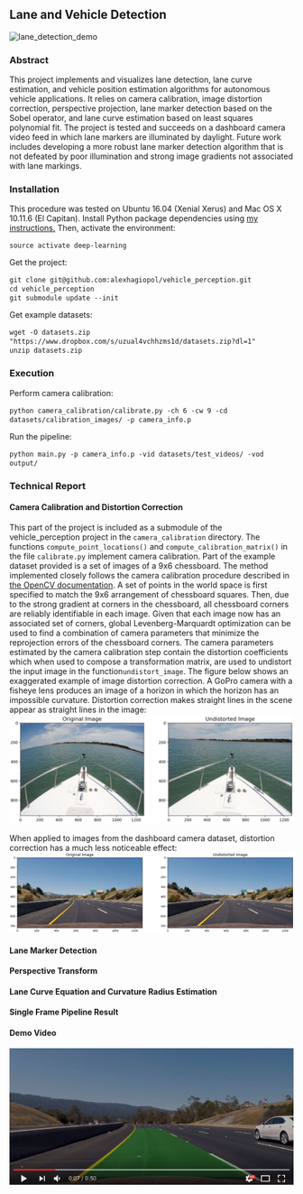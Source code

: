 ## Lane and Vehicle Detection
![lane_detection_demo](figures/lane_detection_demo.gif)
### Abstract
This project implements and visualizes lane detection, lane curve estimation, and vehicle position estimation algorithms for autonomous vehicle applications.
It relies on camera calibration, image distortion correction, perspective projection, lane marker detection based on the Sobel operator, and
lane curve estimation based on least squares polynomial fit. The project is tested and succeeds on a dashboard camera video feed in which
lane markers are illuminated by daylight. Future work includes developing a more robust lane marker detection algorithm that is 
not defeated by poor illumination and strong image gradients not associated with lane markings.

### Installation 
This procedure was tested on Ubuntu 16.04 (Xenial Xerus) and Mac OS X 10.11.6 (El Capitan). Install Python package 
dependencies using [my instructions.](https://github.com/alexhagiopol/deep_learning_packages) Then, activate the environment:

    source activate deep-learning

Get the project:
    
    git clone git@github.com:alexhagiopol/vehicle_perception.git
    cd vehicle_perception
    git submodule update --init

Get example datasets:

    wget -O datasets.zip "https://www.dropbox.com/s/uzual4vchhzms1d/datasets.zip?dl=1"
    unzip datasets.zip

### Execution
Perform camera calibration:

    python camera_calibration/calibrate.py -ch 6 -cw 9 -cd datasets/calibration_images/ -p camera_info.p

Run the pipeline:
    
    python main.py -p camera_info.p -vid datasets/test_videos/ -vod output/

### Technical Report
#### Camera Calibration and Distortion Correction
This part of the project is included as a submodule of the vehicle_perception project in the `camera_calibration` directory. 
The functions `compute_point_locations()` and `compute_calibration_matrix()` in the file `calibrate.py` implement camera calibration. Part of the example dataset provided
is a set of images of a 9x6 chessboard. The method implemented closely follows the camera calibration procedure described in
[the OpenCV documentation](http://docs.opencv.org/2.4/doc/tutorials/calib3d/camera_calibration/camera_calibration.html). 
A set of points in the world space is first specified to match the 9x6 arrangement of chessboard squares. Then, due to the 
strong gradient at corners in the chessboard, all chessboard corners are reliably identifiable in each image. Given that 
each image now has an associated set of corners, global Levenberg-Marquardt optimization can be used to find a combination 
of camera parameters that minimize the reprojection errors of the chessboard corners. The camera parameters estimated by 
the camera calibration step contain the distortion coefficients which when used to compose a transformation matrix, are
used to undistort the input image in the function`undistort_image`. The figure below shows an exaggerated example of image distortion correction. A GoPro
camera with a fisheye lens produces an image of a horizon in which the horizon has an impossible curvature. Distortion 
correction makes straight lines in the scene appear as straight lines in the image:
![distortion_correction_horizon](https://github.com/alexhagiopol/camera_calibration/blob/master/figures/gopro_example_1.png)

When applied to images from the dashboard camera dataset, distortion correction has a much less noticeable effect:
![distortion_correction_dashcam](figures/undistorted_dashcam.png)

#### Lane Marker Detection

#### Perspective Transform

#### Lane Curve Equation and Curvature Radius Estimation

#### Single Frame Pipeline Result

#### Demo Video
[![fpv](figures/video_preview.png)](https://youtu.be/S9b64DpgMik#t=0s "Lane Detection Demo")
